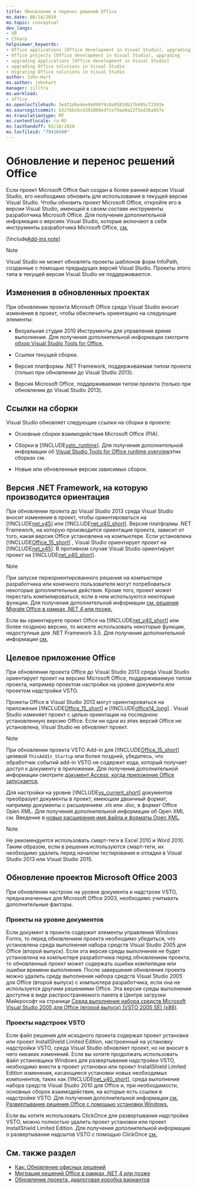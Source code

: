 ```yaml
---
title: Обновление и перенос решений Office
ms.date: 08/14/2019
ms.topic: conceptual
dev_langs:
- VB
- CSharp
helpviewer_keywords:
- Office applications [Office development in Visual Studio], upgrading
- Office projects [Office development in Visual Studio], upgrading
- upgrading applications [Office development in Visual Studio]
- upgrading Office solutions in Visual Studio
- migrating Office solutions in Visual Studio
author: John-Hart
ms.author: johnhart
manager: jillfra
ms.workload:
- office
ms.openlocfilehash: 5e421d6e4ee94d9974c0a0583db1fb495c72593e
ms.sourcegitcommit: b32fbbcbc43910b0ed7ce79aa9a22f2ed36ab57e
ms.translationtype: MT
ms.contentlocale: ru-RU
ms.lasthandoff: 03/16/2020
ms.locfileid: "79416540"
---
```

# <a name="upgrade-and-migrate-office-solutions"></a>Обновление и перенос решений Office
  Если проект Microsoft Office был создан в более ранней версии Visual Studio, его необходимо обновить для использования в текущей версии Visual Studio. Чтобы обновить проект Microsoft Office, откройте его в версии Visual Studio, имеющей в своем составе инструменты разработчика Microsoft Office. Для получения дополнительной информации о версиях Visual Studio, которые включают в себя инструменты разработчика Microsoft Office, [см.](../vsto/configuring-a-computer-to-develop-office-solutions.md)

[!include[Add-ins note](includes/addinsnote.md)]

> [!NOTE]
> Visual Studio не может обновлять проекты шаблонов форм InfoPath, созданные с помощью предыдущих версий Visual Studio. Проекты этого типа в текущей версии Visual Studio не поддерживаются.

## <a name="changes-to-upgraded-projects"></a>Изменения в обновленных проектах
 При обновлении проекта Microsoft Office среда Visual Studio вносит изменения в проект, чтобы обеспечить ориентацию на следующие элементы:

- Визуальная студия 2010 Инструменты для управления время выполнения. Для получения дополнительной информации смотрите [обзор Visual Studio Tools for Office.](../vsto/visual-studio-tools-for-office-runtime-overview.md)

- Ссылки текущей сборки.

- Версия платформы .NET Framework, поддерживаемая типом проекта (только при обновлении до Visual Studio 2013).

- Версия Microsoft Office, поддерживаемая типом проекта (только при обновлении до Visual Studio 2013).

## <a name="assembly-references"></a>Ссылки на сборки
 Visual Studio обновляет следующие ссылки на сборки в проекте:

- Основные сборки взаимодействия Microsoft Office (PIA).

- Сборки в [!INCLUDE[vsto_runtime](../vsto/includes/vsto-runtime-md.md)]. Для получения дополнительной информации об [Visual Studio Tools for Office runtime overview](../vsto/visual-studio-tools-for-office-runtime-overview.md)этих сборках см.

- Новые или обновленные версии зависимых сборок.

## <a name="targeted-net-framework"></a>Версия .NET Framework, на которую производится ориентация
 При обновлении проекта до Visual Studio 2013 среда Visual Studio вносит изменения в проект, чтобы ориентироваться на [!INCLUDE[net_v45](../vsto/includes/net-v45-md.md)] или [!INCLUDE[net_v40_short](../sharepoint/includes/net-v40-short-md.md)]. Версия платформы .NET Framework, на которую производится ориентация проекта, зависит от того, какая версия Office установлена на компьютере. Если установлена [!INCLUDE[Office_15_short](../vsto/includes/office-15-short-md.md)] , Visual Studio ориентирует проект на [!INCLUDE[net_v45](../vsto/includes/net-v45-md.md)]. В противном случае Visual Studio ориентирует проект на [!INCLUDE[net_v40_short](../sharepoint/includes/net-v40-short-md.md)].

> [!NOTE]
> При запуске переориентированного решения на компьютере разработчика или конечного пользователя могут потребоваться некоторые дополнительные действия. Кроме того, проект может перестать компилироваться, если в нем используются некоторые функции. Для получения дополнительной информации [см. решения Migrate Office в рамках .NET 4 или позже.](../vsto/migrating-office-solutions-to-the-dotnet-framework-4-or-later.md)

 Если вы ориентируете проект Office на [!INCLUDE[net_v40_short](../sharepoint/includes/net-v40-short-md.md)] или более позднюю версию, то можете использовать некоторые функции, недоступные для .NET Framework 3.5. Для получения дополнительной информации [см.](../vsto/designing-and-creating-office-solutions.md)

## <a name="targeted-office-application"></a>Целевое приложение Office
 При обновлении проекта Office до Visual Studio 2013 среда Visual Studio ориентирует проект на версию Microsoft Office, поддерживаемую типом проекта, например проектом настройки на уровне документа или проектом надстройки VSTO.

 Проекты Office в Visual Studio 2013 могут ориентироваться на приложения [!INCLUDE[Office_15_short](../vsto/includes/office-15-short-md.md)] и [!INCLUDE[office14_long](../vsto/includes/office14-long-md.md)] . Visual Studio изменяет проект с целью ориентации на последнюю установленную версию Office. Если ни одна из этих версий Office не установлена, Visual Studio не обновляет проект.

> [!NOTE]
> При обновлении проекта VSTO Add-in для [!INCLUDE[Office_15_short](../vsto/includes/office-15-short-md.md)] целевой `ThisAddIn_Startup` или более поздней, убедитесь, что обработчик событий add-in VSTO не содержит кода, который получает доступ к документу в приложении. Для получения дополнительной информации смотрите [документ Access, когда приложение Office запускается.](../vsto/programming-vsto-add-ins.md#AccessingDocuments)

 Для настройки на уровне [!INCLUDE[vs_current_short](../sharepoint/includes/vs-current-short-md.md)] документов преобразует документы в проект, имеющем двоичный формат, например документы с расширением *.xls* или *.doc,* в формат Office Open XML. Для получения дополнительной информации об Open XML см. Введение в [новые расширения имя файла и форматы Open XML](https://support.office.com/en-nz/article/Introduction-to-new-file-name-extensions-eca81dcb-5626-4e5b-8362-524d13ae4ec1).

> [!NOTE]
> Не рекомендуется использовать смарт-теги в Excel 2010 и Word 2010. Таким образом, если в решении используются смарт-теги, их необходимо удалить перед началом тестирования и отладки в Visual Studio 2013 или Visual Studio 2015.

## <a name="upgrade-microsoft-office-2003-projects"></a>Обновление проектов Microsoft Office 2003
 При обновлении настроек на уровне документа и надстроек VSTO, предназначенных для Microsoft Office 2003, необходимо учитывать дополнительные факторы.

### <a name="document-level-projects"></a>Проекты на уровне документов
 Если документ в проекте содержит элементы управления Windows Forms, то перед обновлением проекта необходимо убедиться, что установлена среда выполнения набора средств Visual Studio 2005 для Office (второй выпуск). Если эта версия среды выполнения не будет установлена на компьютере разработчика перед обновлением проекта, то обновленный проект может содержать ошибки компиляции или ошибки времени выполнения. После завершения обновления проекта можно удалить среду выполнения набора средств Visual Studio 2005 для Office (второй выпуск) с компьютера разработчика, если она не используется другими решениями Office. Эта версия среды выполнения доступна в виде распространяемого пакета в Центре загрузки Майкрософт на странице [Среда выполнения набора средств Microsoft Visual Studio 2005 для Office (второй выпуск) (VSTO 2005 SE) (x86)](https://www.microsoft.com/download/details.aspx?id=2392).

### <a name="vsto-add-in-projects"></a>Проекты надстроек VSTO
 Если файл решения для исходного проекта содержал проект установки или проект InstallShield Limited Edition, настроенный на установку надстройки VSTO, среда Visual Studio обновляет проект, но не вносит в него никаких изменений. Если вы хотите продолжать использовать файл установщика Windows для развертывания надстройки VSTO, необходимо внести в проект установки или проект InstallShield Limited Edition изменения, касающиеся установки новых необходимых компонентов, таких как [!INCLUDE[net_v40_short](../sharepoint/includes/net-v40-short-md.md)], среда выполнения набора средств Visual Studio 2010 для Office и, при необходимости, основных сборок взаимодействия, на которые есть ссылки в надстройке VSTO. Для получения дополнительной информации [см. Развертывание решения Office с помощью установки Windows.](../vsto/deploying-a-vsto-solution-by-using-windows-installer.md)

 Если вы хотите использовать ClickOnce для развертывания надстройки VSTO, можно полностью удалить проект установки или проект InstallShield Limited Edition. Для получения дополнительной информации о развертывании надсытов VSTO с помощью ClickOnce [см.](../vsto/deploying-an-office-solution.md)

## <a name="see-also"></a>См. также раздел
- [Как: Обновление офисных решений](https://msdn.microsoft.com/a269e539-b717-4680-a568-2152b070347e)
- [Миграция решений Office в рамках .NET 4 или позже](../vsto/migrating-office-solutions-to-the-dotnet-framework-4-or-later.md)
- [Обновление проекта, диалоговая коробка вариантов](../vsto/project-upgrade-options-dialog-box.md)
